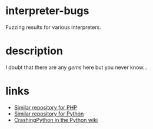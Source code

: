 # interpreter-bugs

Fuzzing results for various interpreters.

# description

I doubt that there are any _gems_ here but you never know...

links
=====

* [Similar repository for PHP](https://github.com/hannob/php-crashers)
* [Similar repository for Python](http://svn.python.org/view/python/trunk/Lib/test/crashers/)
* [CrashingPython in the Python wiki](https://wiki.python.org/moin/CrashingPython)
